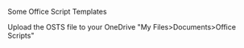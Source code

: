 Some Office Script Templates

Upload the OSTS file to your OneDrive "My Files>Documents>Office Scripts"
